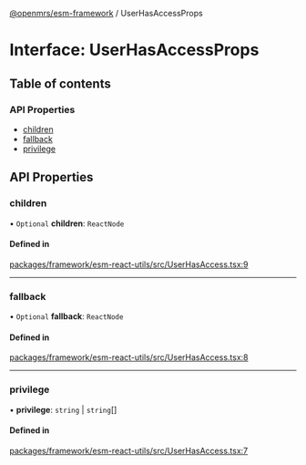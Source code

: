 [@openmrs/esm-framework](../API.md) / UserHasAccessProps

# Interface: UserHasAccessProps

## Table of contents

### API Properties

- [children](UserHasAccessProps.md#children)
- [fallback](UserHasAccessProps.md#fallback)
- [privilege](UserHasAccessProps.md#privilege)

## API Properties

### children

• `Optional` **children**: `ReactNode`

#### Defined in

[packages/framework/esm-react-utils/src/UserHasAccess.tsx:9](https://github.com/Vishal772-pixel/openmrs-esm-core/blob/main/packages/framework/esm-react-utils/src/UserHasAccess.tsx#L9)

___

### fallback

• `Optional` **fallback**: `ReactNode`

#### Defined in

[packages/framework/esm-react-utils/src/UserHasAccess.tsx:8](https://github.com/Vishal772-pixel/openmrs-esm-core/blob/main/packages/framework/esm-react-utils/src/UserHasAccess.tsx#L8)

___

### privilege

• **privilege**: `string` \| `string`[]

#### Defined in

[packages/framework/esm-react-utils/src/UserHasAccess.tsx:7](https://github.com/Vishal772-pixel/openmrs-esm-core/blob/main/packages/framework/esm-react-utils/src/UserHasAccess.tsx#L7)

